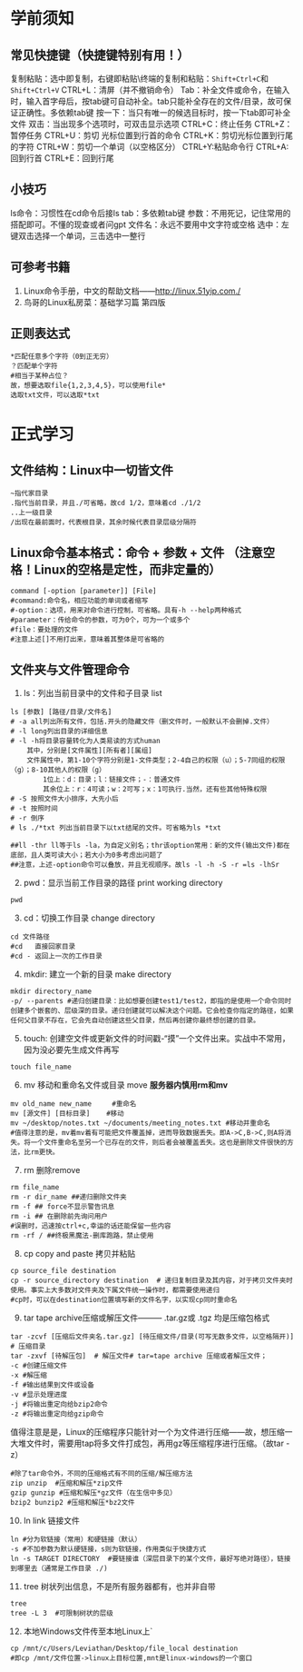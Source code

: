 # 学前须知
## 常见快捷键（快捷键特别有用！）
复制粘贴：选中即复制，右键即粘贴\终端的复制和粘贴：`Shift+Ctrl+C`和`Shift+Ctrl+V`
CTRL+L：清屏（并不撤销命令）
Tab：补全文件或命令，在输入时，输入首字母后，按tab键可自动补全。tab只能补全存在的文件/目录，故可保证正确性。多依赖tab键
	按一下：当只有唯一的候选目标时，按一下tab即可补全文件
	 双击：当出现多个选项时，可双击显示选项
CTRL+C：终止任务
CTRL+Z：暂停任务
CTRL+U：剪切 光标位置到行首的命令
CTRL+K：剪切光标位置到行尾的字符
CTRL+W：剪切一个单词（以空格区分）
CTRL+Y:粘贴命令行
CTRL+A:回到行首
CTRL+E：回到行尾
## 小技巧
ls命令：习惯性在cd命令后接ls
tab：多依赖tab键
参数：不用死记，记住常用的搭配即可。不懂的现查或者问gpt
文件名：永远不要用中文字符或空格
选中：左键双击选择一个单词，三击选中一整行

## 可参考书籍
1. Linux命令手册，中文的帮助文档——http://linux.51yip.com./ 
2. 鸟哥的Linux私房菜：基础学习篇 第四版

## 正则表达式
```
*匹配任意多个字符（0到正无穷）
？匹配单个字符
#相当于某种占位？
故，想要选取file{1,2,3,4,5}，可以使用file*
选取txt文件，可以选取*txt
```

# 正式学习
## 文件结构：Linux中一切皆文件
	~指代家目录
	.指代当前目录，并且./可省略，故cd 1/2，意味着cd ./1/2
	..上一级目录
	/出现在最前面时，代表根目录，其余时候代表目录层级分隔符
## Linux命令基本格式：命令 + 参数 + 文件 （注意空格！Linux的空格是定性，而非定量的）
```
command [-option [parameter]] [File]
#command:命令名，相应功能的单词或者缩写
#-option：选项，用来对命令进行控制，可省略。具有-h --help两种格式
#parameter：传给命令的参数，可为0个，可为一个或多个
#file：要处理的文件
#注意上述[]不用打出来，意味着其整体是可省略的
```

## 文件夹与文件管理命令
 1. ls：列出当前目录中的文件和子目录 list
```
ls [参数] [路径/目录/文件名]
# -a all列出所有文件，包括.开头的隐藏文件（删文件时，一般默认不会删掉.文件）
# -l long列出目录的详细信息
# -l -h将目录容量转化为人类易读的方式human
	其中，分别是[文件属性][所有者][属组]
	文件属性中，第1-10个字符分别是1-文件类型；2-4自己的权限（u）；5-7同组的权限（g）；8-10其他人的权限（g）
		1位上：d：目录；l：链接文件；-：普通文件
		其余位上：r：4可读；w：2可写；x：1可执行.当然，还有些其他特殊权限
# -S 按照文件大小排序，大先小后 
# -t 按照时间
# -r 倒序
# ls ./*txt 列出当前目录下以txt结尾的文件。可省略为ls *txt

##ll -thr ll等于ls -la，为自定义别名；thr该option常用：新的文件(输出文件)都在底部，且人类可读大小；若大小为0多考虑出问题了
##注意，上述-option命令可以叠放，并且无视顺序。故ls -l -h -S -r =ls -lhSr
```
2. pwd：显示当前工作目录的路径 print working directory
```
pwd 
```
3. cd：切换工作目录 change directory 
```
cd 文件路径
#cd   直接回家目录
#cd - 返回上一次的工作目录 
```
4. mkdir: 建立一个新的目录 make directory
```
mkdir directory_name
-p/ --parents #递归创建目录：比如想要创建test1/test2，即指的是使用一个命令同时创建多个嵌套的、层级深的目录。递归创建就可以解决这个问题。它会检查你指定的路径，如果任何父目录不存在，它会先自动创建这些父目录，然后再创建你最终想创建的目录。
``` 
5. touch: 创建空文件或更新文件的时间戳-“摸”一个文件出来。实战中不常用，因为没必要先生成文件再写
```
touch file_name
```
6. mv 移动和重命名文件或目录 move 
**服务器内慎用rm和mv**
```
mv old_name new_name     #重命名
mv [源文件] [目标目录]    #移动
mv ~/desktop/notes.txt ~/documents/meeting_notes.txt #移动并重命名
#值得注意的是，mv着mv着有可能把文件覆盖掉，进而导致数据丢失。即A->C,B->C,则A将消失。将一个文件重命名至另一个已存在的文件，则后者会被覆盖丢失。这也是删除文件很快的方法，比rm更快。
```
7. rm 删除remove
```
rm file_name
rm -r dir_name ##递归删除文件夹
rm -f ## force不显示警告讯息
rm -i ## 在删除前先询问用户
#误删时，迅速按ctrl+c,幸运的话还能保留一些内容
rm -rf / ##终极黑魔法-删库跑路，禁止使用 
```
8. cp copy and paste 拷贝并粘贴 
```
cp source_file destination
cp -r source_directory destination  # 递归复制目录及其内容，对于拷贝文件夹时使用。事实上大多数对文件夹及下属文件统一操作时，都需要使用递归
#cp时，可以在destination位置填写新的文件名字，以实现cp同时重命名
```
9. tar tape archive压缩或解压文件——— .tar.gz或  .tgz 均是压缩包格式
```
tar -zcvf [压缩后文件夹名.tar.gz] [待压缩文件/目录(可写无数多文件，以空格隔开)]  # 压缩目录
tar -zxvf [待解压包]  # 解压文件# tar=tape archive 压缩或者解压文件；
-c #创建压缩文件
-x #解压缩
-f #输出结果到文件或设备
-v #显示处理进度
-j #将输出重定向给bzip2命令
-z #将输出重定向给gzip命令
```
值得注意是是，Linux的压缩程序只能针对一个为文件进行压缩——故，想压缩一大堆文件时，需要用tap将多文件打成包，再用gz等压缩程序进行压缩。（故tar -z）
```
#除了tar命令外，不同的压缩格式有不同的压缩/解压缩方法
zip unzip  #压缩和解压*zip文件
gzip gunzip #压缩和解压*gz文件（在生信中多见）
bzip2 bunzip2 #压缩和解压*bz2文件
```
10. ln link 链接文件
```
ln #分为软链接（常用）和硬链接（默认）
-s #不加参数为默认硬链接，s则为软链接，作用类似于快捷方式
ln -s TARGET DIRECTORY  #要链接谁（深层目录下的某个文件，最好写绝对路径），链接到哪里去（通常是工作目录 ./)
```
11. tree 树状列出信息，不是所有服务器都有，也并非自带
```
tree 
tree -L 3  #可限制树状的层级
```
 12. 本地Windows文件传至本地Linux上`
```
cp /mnt/c/Users/Leviathan/Desktop/file_local destination
#即cp /mnt/文件位置->linux上目标位置,mnt是linux-windows的一个窗口
```

